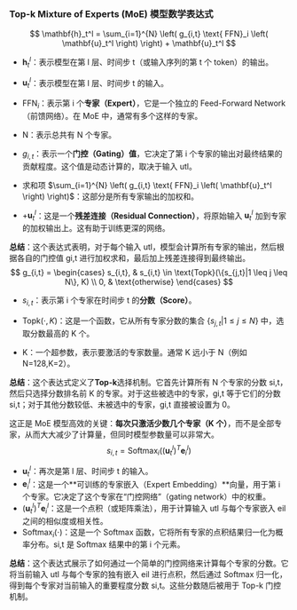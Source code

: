 ### Top-k Mixture of Experts (MoE) 模型数学表达式

$$
\mathbf{h}_t^l = \sum_{i=1}^{N} \left( g_{i,t} \text{ FFN}_i \left( \mathbf{u}_t^l \right) \right) + \mathbf{u}_t^l
$$

- $\mathbf{h}_t^l$：表示模型在第 l 层、时间步 t（或输入序列的第 t 个 token）的输出。

- $\mathbf{u}_t^l$：表示模型在第 l 层、时间步 t 的输入。

- $\text{FFN}_i$：表示第 i 个**专家（Expert）**，它是一个独立的 Feed-Forward Network（前馈网络）。在 MoE 中，通常有多个这样的专家。

- N：表示总共有 N 个专家。

- $g_{i,t}$：表示一个**门控（Gating）值**，它决定了第 i 个专家的输出对最终结果的贡献程度。这个值是动态计算的，取决于输入 utl。

- 求和项 $\sum_{i=1}^{N} \left( g_{i,t} \text{ FFN}_i \left( \mathbf{u}_t^l \right) \right)$：这部分是所有专家输出的加权和。

- $+\mathbf{u}_t^l$：这是一个**残差连接（Residual Connection）**，将原始输入 $\mathbf{u}_t^l$ 加到专家的加权输出上。这有助于训练更深的网络。

**总结**：这个表达式表明，对于每个输入 utl，模型会计算所有专家的输出，然后根据各自的门控值 gi,t 进行加权求和，最后加上残差连接得到最终输出。
$$
g_{i,t} = \begin{cases} s_{i,t}, & s_{i,t} \in \text{Topk}(\{s_{j,t}|1 \leq j \leq N\}, K) \\ 0, & \text{otherwise} \end{cases}
$$

- $s_{i,t}$：表示第 i 个专家在时间步 t 的**分数（Score）**。

- $\text{Topk}(\cdot, K)$：这是一个函数，它从所有专家分数的集合 $\{s_{j,t}|1 \leq j \leq N\}$ 中，选取分数最高的 K 个。

- K：一个超参数，表示要激活的专家数量。通常 K 远小于 N（例如 N=128,K=2）。

**总结**：这个表达式定义了**Top-k**选择机制。它首先计算所有 N 个专家的分数 si,t，然后只选择分数排名前 K 的专家。对于这些被选中的专家，gi,t 等于它们的分数 si,t；对于其他分数较低、未被选中的专家，gi,t 直接被设置为 0。

这正是 MoE 模型高效的关键：**每次只激活少数几个专家（K 个）**，而不是全部专家，从而大大减少了计算量，但同时模型参数量可以非常大。
$$
s_{i,t} = \text{Softmax}_i \left( (\mathbf{u}_t^l)^T \mathbf{e}_i^l \right)
$$

- $\mathbf{u}_t^l$：再次是第 l 层、时间步 t 的输入。
- $\mathbf{e}_i^l$：这是一个**可训练的专家嵌入（Expert Embedding）**向量，用于第 i 个专家。它决定了这个专家在“门控网络”（gating network）中的权重。
- $(\mathbf{u}_t^l)^T \mathbf{e}_i^l$：这是一个点积（或矩阵乘法），用于计算输入 utl 与每个专家嵌入 eil 之间的相似度或相关性。
- $\text{Softmax}_i(⋅)$：这是一个 Softmax 函数，它将所有专家的点积结果归一化为概率分布。si,t 是 Softmax 结果中的第 i 个元素。

**总结**：这个表达式展示了如何通过一个简单的门控网络来计算每个专家的分数。它将当前输入 utl 与每个专家的独有嵌入 eil 进行点积，然后通过 Softmax 归一化，得到每个专家对当前输入的重要程度分数 si,t。这些分数随后被用于 Top-k 门控机制。
